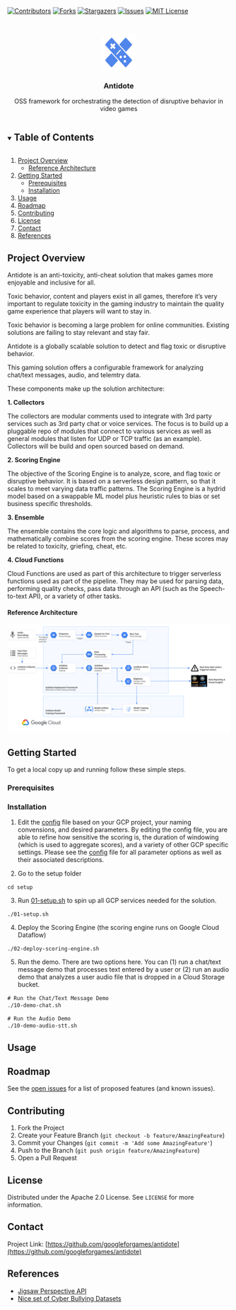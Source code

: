[![Contributors][contributors-shield]][contributors-url]
[![Forks][forks-shield]][forks-url]
[![Stargazers][stars-shield]][stars-url]
[![Issues][issues-shield]][issues-url]
[![MIT License][license-shield]][license-url]


<!-- PROJECT LOGO -->
<br />
<p align="center">
  <a href="https://github.com/googleforgames/antidote">
    <img src="docs/images/logo1.png" alt="Logo" width="80" height="80">
  </a>

  <h3 align="center">Antidote</h3>

  <p align="center">
     OSS framework for orchestrating the detection of disruptive behavior in video games
  
  </p>
</p>



<!-- TABLE OF CONTENTS -->
<details open="open">
  <summary><h2 style="display: inline-block">Table of Contents</h2></summary>
  <ol>
    <li>
      <a href="#project-overview">Project Overview</a>
      <ul>
        <li><a href="#reference-architecture">Reference Architecture</a></li>
      </ul>
    </li>
    <li>
      <a href="#getting-started">Getting Started</a>
      <ul>
        <li><a href="#prerequisites">Prerequisites</a></li>
        <li><a href="#installation">Installation</a></li>
      </ul>
    </li>
    <li><a href="#usage">Usage</a></li>
    <li><a href="#roadmap">Roadmap</a></li>
    <li><a href="#contributing">Contributing</a></li>
    <li><a href="#license">License</a></li>
    <li><a href="#contact">Contact</a></li>
    <li><a href="#references">References</a></li>
  </ol>
</details>



<!-- PROJECT OVERVIEW -->
## Project Overview

Antidote is an anti-toxicity, anti-cheat solution that makes games more enjoyable and inclusive for all.

Toxic behavior, content and players exist in all games, therefore it’s very important to regulate toxicity in the gaming industry to maintain the quality game experience that players will want to stay in.

Toxic behavior is becoming a large problem for online communities. Existing solutions are failing to stay relevant and stay fair.

Antidote is a globally scalable solution to detect and flag toxic or disruptive behavior. 

This gaming solution offers a configurable framework for analyzing chat/text messages, audio, and telemtry data.


These components make up the solution architecture:

**1. Collectors**

The collectors are modular comments used to integrate with 3rd party services such as 3rd party chat or voice services. The focus is to build up a pluggable repo of modules that connect to various services as well as general modules that listen for UDP or TCP traffic (as an example). Collectors will be build and open sourced based on demand.

**2. Scoring Engine**

The objective of the Scoring Engine is to analyze, score, and flag toxic or disruptive behavior. It is based on a serverless design pattern, so that it scales to meet varying data traffic patterns. The Scoring Engine is a hydrid model based on a swappable ML model plus heuristic rules to bias or set business specific thresholds.

**3. Ensemble**

The ensemble contains the core logic and algorithms to parse, process, and mathematically combine scores from the scoring engine. These scores may be related to toxicity, griefing, cheat, etc. 

**4. Cloud Functions**

Cloud Functions are used as part of this architecture to trigger serverless functions used as part of the pipeline. They may be used for parsing data, performing quality checks, pass data through an API (such as the Speech-to-text API), or a variety of other tasks. 

#### Reference Architecture
![Architecture](./assets/images/architecture_chat_and_audio_analysis.png)


<!-- GETTING STARTED -->
## Getting Started

To get a local copy up and running follow these simple steps.

### Prerequisites




### Installation

1.  Edit the [config](config) file based on your GCP project, your naming convensions, and desired parameters. By editing the config file, you are able to refine how sensitive the scoring is, the duration of windowing (which is used to aggregate scores), and a variety of other GCP specific settings. Please see the [config](config) file for all parameter options as well as their associated descriptions. 

2.  Go to the setup folder

```
cd setup
```

3.  Run [01-setup.sh](setup/01-setup.sh) to spin up all GCP services needed for the solution. 

```
./01-setup.sh
```

4.  Deploy the Scoring Engine (the scoring engine runs on Google Cloud Dataflow)

```
./02-deploy-scoring-engine.sh
```

5.  Run the demo. There are two options here. You can (1) run a chat/text message demo that processes text entered by a user or (2) run an audio demo that analyzes a user audio file that is dropped in a Cloud Storage bucket. 

```
# Run the Chat/Text Message Demo
./10-demo-chat.sh
```

```
# Run the Audio Demo
./10-demo-audio-stt.sh
```




<!-- USAGE EXAMPLES -->
## Usage





<!-- ROADMAP -->
## Roadmap

See the [open issues](https://github.com/github_username/repo_name/issues) for a list of proposed features (and known issues).


<!-- CONTRIBUTING -->
## Contributing


1. Fork the Project
2. Create your Feature Branch (`git checkout -b feature/AmazingFeature`)
3. Commit your Changes (`git commit -m 'Add some AmazingFeature'`)
4. Push to the Branch (`git push origin feature/AmazingFeature`)
5. Open a Pull Request


<!-- LICENSE -->
## License

Distributed under the Apache 2.0 License. See `LICENSE` for more information.


<!-- CONTACT -->
## Contact

Project Link: [https://github.com/googleforgames/antidote](https://github.com/googleforgames/antidote)


<!-- REFERENCES -->
## References

* [Jigsaw Perspective API](https://www.perspectiveapi.com/)
* [Nice set of Cyber Bullying Datasets](https://data.mendeley.com/datasets/jf4pzyvnpj/1#__sid=js0)



<!-- MARKDOWN LINKS & IMAGES -->
<!-- https://www.markdownguide.org/basic-syntax/#reference-style-links -->
[contributors-shield]: https://img.shields.io/github/contributors/googleforgames/repo.svg?style=for-the-badge
[contributors-url]: https://github.com/googleforgames/antidote/graphs/contributors
[forks-shield]: https://img.shields.io/github/forks/googleforgames/repo.svg?style=for-the-badge
[forks-url]: https://github.com/googleforgames/antidote/network/members
[stars-shield]: https://img.shields.io/github/stars/googleforgames/repo.svg?style=for-the-badge
[stars-url]: https://github.com/googleforgames/antidote/stargazers
[issues-shield]: https://img.shields.io/github/issues/googleforgames/repo.svg?style=for-the-badge
[issues-url]: https://github.com/googleforgames/antidote/issues
[license-shield]: https://img.shields.io/github/license/googleforgames/repo.svg?style=for-the-badge
[license-url]: https://github.com/googleforgames/antidote/blob/master/LICENSE.txt
